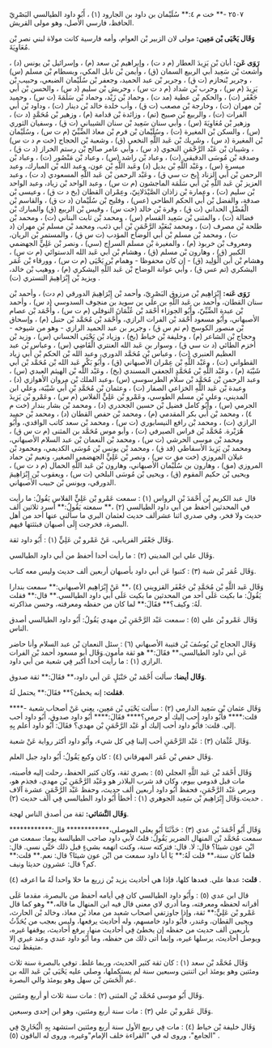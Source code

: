 ٢٥٠٧ -** خت م ٤:** سُلَيْمان بن داود بن الجارود (١) ، أَبُو داود الطيالسي البَصْرِيّ الحافظ، فارسي الأصل، وهو مولى القريش.

**وَقَال يَحْيَى بْن مَعِين:** مولى لان الزبير بْن العوام، وأمه فارسية كانت مولاة لبني نصر بْن مُعَاوِيَةَ.

**رَوَى عَن:** أبان بْن يَزِيدَ العطار (م د ت) ، وإبراهيم بْن سعد (م) ، وإسرائيل بْن يونس (د) ، وأشعث بْن سَعِيد أبي الربيع السمان (ق) ، وأيمن بْن نابل المكي، وبسطام بْن مسلم (س) ، وجرير بْنحازم (ت ق) ، وجرير بْن عبد الحميد، وجعفر بْن سُلَيْمان الضبعي، وحبيب بْن يَزِيدَ (م س) ، وحرب بْن شداد (م د ت س) ، وحريش بْن سليم (د س) ، والحسن بْن أَبي جَعْفَر (ت) ، والحكم بْن عطية (مد ت) ، وحماد بْن زَيْد، وحماد بْن سَلَمَةَ (ت س) ، وحميد بْن مهران (ت) ، وخارجة بْن مصعب (ت ق) ، وأب خلدة خالد بْن دينار (ت) ، وداود بْن أَبي الفرات (ت) ، والربيع بْن صبيح (تم) ، وزائدة بْن قدامة (م) ، وزهير بْن مُحَمَّدٍ (د ت) ، وزهير بْن مُعَاوِيَةَ (س) ، وأبي سنان سَعِيد بْن سنان الشيباني (ت ق) ، وسفيان الثوري (س) ، والسكن بْن المغيرة (ت) ، وسُلَيْمان بْن قرم بْن معاذ الضِّبِّيّ (م ت س) ، وسُلَيْمان بْن المغيرة (د س) ، وشَرِيك بْن عَبد اللَّهِ النخعي (ق) ، وشعبة بْن الحجاج (خت م د ت س) ، وشيبان بْن عَبْد الرَّحْمَنِ النحوي (د س) ، وأبي عامر صالح بْن رستم الخراز (د ت ق) ، وصدقة بْن مُوسَى الدقيقي (ت) ، وعباد بْن راشد (س) ، وعباد بْن مَنْصُور (ت) ، وعباد بْن ميسرة (س) ، وعَبْد اللَّهِ بْن بديل (د) وعَبد اللَّهِ بْن عون، وعبد الله بْن المبارك، وعبد الرحمن بْن أَبي الزناد (بخ ت سي ق) ، وعَبْد الرحمن بْن عَبد اللَّهِ المسعودي (د ت) ، وعبد العزيز بْن عَبد اللَّهِ بْن أَبي سَلَمَة الماجشون (م ت س) ، وعبد الواحد بْن زياد، وعبد الواحد بْن سليم (ت) ، وعمارة بْن زاذان الصَّيْدَلانِيّ، وعِمْران القطان (بخ د ت ق) ، وعيسى بْن صدقة، والفضل بْن أَبي الحكم الطاحي (عس) ، وفليح بْن سُلَيْمان (د ت ق) ، والقاسم بْن الْفَضْلِ الحداني (ت ق) ، وقرة بْن خالد (خت س) ، وقيس بْن الربيع (ق) والمبارك بْن فضالة (ت) ، والمثنى بْن سَعِيد القسام (س) ، ومحمد بْن ثابت البناني (ت) ، ومحمد بْن طلحة بْن مصرف (ت) ، ومحمد بْنعَبْد الرَّحْمَنِ بْن أَبي ذئب، ومحمد بْن مسلم بْن مهران (د ت) ، ومحمد بْن مسلم بْن أَبي الوضاح المؤدب (ت س ق) ، والمستمر بْن الريان، ومعروف بْن خربوذ (م) ، والمغيرة بْن مسلم السراج (سي) ، ونصر بْن عَلِيٍّ الجهضمي الكبير (ق) ، وهارون بْن مسلم (ق) ، وهشام بْن أَبي عَبد الله الدستوائي (م ت س) ، وهشام بْن أبن الْوَلِيد (ق) - إن كان محفوظا - وهمام بْن يَحْيَى (م ت س) ، وورقاء بْن عُمَر اليشكري (تم عس ق) ، وأبي عوانة الوضاح بْن عَبد اللَّهِ اليشكري (م) ، ووهيب بْن خالد، ويزيد بْن إِبْرَاهِيمَ التستري (ت) .

**رَوَى عَنه:** إِبْرَاهِيم بْن مرزوق البَصْرِيّ، وأحمد بْن إِبْرَاهِيمَ الدورقي (م دت) ، وأحمد بْن سنان القطان، وأحمد بن عَبد اللَّهِ بن علي بن سويد بن منجوف السدوسي (د س) ، وأحمد بْن عبدة الضِّبِّيّ، وأَبُو الجوزاء أَحْمَد بْن عُثْمَانَ النوفلي (م ت س) ، وأَحْمَد بْن عصام الأصبهاني، وأَبُو مسعود أَحْمَد بْن الفرات الرازي، وأَحْمَد بْن مُحَمَّد بْن حنبل (م) ، وإسحاق بْن منصور الكوسج (م تم س ق) ، وجرير بن عبد الحميد الرازي - وهو من شيوخه - وحجاج بْن الشاعر (م) ، وخليفة بْن خياط (بخ) ، وزياد بْن يَحْيَى الحساني (س) ، وزيد بْن أخزم الطائي (د ت سي ق) ، وسوار بن عَبد الله العنتري الْقَاضِي (س) ، وعباس بْن عبد العظيم العنبري (ت) ، وعباس بْن مُحَمَّد الدوري، وعبد الله بْن الحكم بْن أَبي زياد القطواني (ت) ، وعَبْد اللَّهِ بْن عِمْران الأصبهاني (ق) ، وأَبُو بَكْر عَبد الله بْن مُحَمَّد بْن أَبي شَيْبَة (م) ، وعَبْد اللَّهِ بْن مُحَمَّدٍ الجعفي المسندي (بخ) ، وعَبْد اللَّه بْن الهيثم العبدي (س) ، وعبد الرحمن بْن مُحَمَّد بْن سلام الطرسوسي (س) ،وعبد الملك بْن مروان الأهوازي (د) ، وعبدة بْن عَبد اللَّهِ الخزاعي الصفار (ت) ، وعثمان بْن مُحَمَّدِ بْنِ أَبي شَيْبَة، وعلي ابن المديني، وعلي بْن مسلم الطوسي، وعَمْرو بْن عَلِيٍّ الفلاس (م س) ، وعَمْرو بْن يَزِيدَ الجرمي (س) ، وأَبُو كامل فضيل بْن حسين الجحدري (د) ، ومحمد بْن بشار بندار (خت م ٤) ، ومحمد بْن أَبي بكر المقدمي (م) ، ومحمد بْن حفص القطان (د) ، ومحمد بْن حميد الرازي (ت) ، ومحمد بْن رافع النيسابوري (ت س) ، ومحمد بْن سعد كاتب الواقدي، وأَبُو هُرَيْرة. مُحَمَّد بْن فراس الصيرفي (ت) ، وأبو موس مُحَمَّد بن المثنى (م ت س ق) ، ومحمد بْن موسى الحرشي (ت س) ، ومحمد بْن النعمان بْن عبد السلام الأصبهاني، ومحمد بْن يَزِيدَ الأسفاطي (قد ق) ، ومحمد بْن يونس بْن مُوسَى الكديمي، ومحمود بْن غيلان المروزي (خت مق ت س) ، ونصر بْن عَلِيٍّ الجهضمي الصغير، ونعيم بْن حماد المروزي (مق) ، وهارون بن سُلَيْمان الأصبهاني، وهارون بْن عَبد اللَّهِ الحمال (م د ت س) ، ويحيى بْن حكيم المقوم (ق) ، ويحيى بْن مُوسَى البلخي (ت س) ، ويعقوب بْن إِبْرَاهِيمَ الدورقي، ويونس بْن حبيب الأصبهاني.

قال عبد الكريم بْن أَحْمَدَ بْن الرواس (١) : سمعت عَمْرو بْن عَلِيٍّ الفلاس يَقُولُ: ما رأيت في المحدثين أحفظ من أبي داود الطيالسي (٢) ،** سمعته يَقُولُ:** أسرد ثلاثين ألف حديث ولا فخر، وفي صدري اثنا عشرألف حديث لعثمان البري ما سألني عنها أحد من أهل البصرة، فخرجت إِلَى أصبهان فبثثتها فيهم.

وَقَال جَعْفَر الفريابي، عَنْ عَمْرو بْن عَلِيٍّ (١) : أَبُو داود ثقة.

وَقَال علي ابن المديني (٢) : ما رأيت أحدا أحفظ من أبي داود الطيالسي.

وَقَال عُمَر بْن شبة (٣) : كتبوا عَن أبي داود بأصبهان أربعين ألف حديث وليس معه كتاب.

وَقَال عَبد اللَّهِ بْن مُحَمَّدِ بْن جَعْفَر القزويني (٤) ،** عَنْ إِبْرَاهِيم الأصبهاني:** سمعت بندارا يَقُولُ: ما بكيت عَلَى أحد من المحدثين ما بكيت عَلَى أبي داود الطيالسي.** قال:** فقلت لَهُ: وكيف؟** فقَالَ:** لما كان من حفظه ومعرفته، وحسن مذاكرته.

وَقَال عَمْرو بْن علي (٥) : سمعت عَبْد الرَّحْمَنِ بْن مهدي يَقُولُ: أَبُو داود الطيالسي أصدق الناس.

وَقَال الحجاج بْن يُوسُفَ بْن قتيبة الأصبهاني (٦) : سئل النعمان بْن عبد السلام وأنا حاضر عَن أبي داود الطيالسي،** فقَالَ:** هو ثقة مأمون.وَقَال أبو مسعود أحمد بْن الفرات الرازي (١) : ما رأيت أحدا أكبر فِي شعبة من أبي داود.

**وَقَال أيضا:** سألت أَحْمَد بْن حَنْبَلٍ عَن أبي داود،** فقَالَ:** ثقة صدوق.

**فقلت:** إنه يخطئ؟** فقَالَ:** يحتمل لَهُ.

وَقَال عثمان بْن سَعِيد الدارمي (٢) : سألت يَحْيَى بْن مَعِين، يعني عَنْ أصحاب شعبة -**** قلت:**** فأَبُو داود أحب إليك أو حرمي؟**** فقَالَ:**** أَبُو داود صدوق، أَبُو داود أحب إلي. قلت: فأَبُو داود أحب إليك أو عَبْد الرَّحْمَنِ بْن مهدي؟ فقَالَ: أَبُو داود أعلم بِهِ.

وَقَال عُثْمَان (٣) : عَبْد الرَّحْمَنِ أحب إلينا فِي كل شيء، وأَبُو داود أكثر رواية عَنْ شعبة.

وَقَال حفص بْن عُمَر المهرقاني (٤) : كان وكيع يَقُولُ: أَبُو داود جبل العلم.

وَقَال أَحْمَد بْن عَبد اللَّهِ العجلي (٥) : بصري ثقة، وكان كثير الحفظ، رحلت إليه فأصبته، مات قبل قدومي بيوم، وكان قد شرب البلاذر هو وعَبْد الرَّحْمَنِ بْن مهدي، فجذم هو، وبرص عَبْد الرَّحْمَنِ، فحفظ أَبُو داود أربعين ألف حديث، وحفظ عَبْد الرَّحْمَنِ عشرة آلاف حديث.وَقَال إِبْرَاهِيم بْن سَعِيد الجوهري (١) : أخطأ أَبُو داود الطيالسي فِي ألف حديث (٢) .

**وَقَال النَّسَائي:** ثقة من أصدق الناس لهجة.

وَقَال أَبُو أَحْمَدَ بْن عدي (٣) : حَدَّثَنَا أَبُو يعلى الموصلي،************ قال:************ سمعت مُحَمَّد بْن المنهال الضرير يَقُولُ: قلتُ لأبي داود صاحب الطيالسة يوما: سمعت من ابْن عون شيئا؟ قال: لا. قال: فتركته سنة، وكنت اتهمه بشيءٍ قبل ذلك حَتَّى نسي. قال: فلما كان سنة،** قلت لَهُ:** يَا أبا داود سمعت من ابْن عون شيئا؟ قال: نعم.** قلت:** كم؟ قال: عشرون حديثا ونيف.

**قلت:** عدها علي. فعدها كلها، فإذا هي أحاديث يزيد بْن زريع ما خلا واحدا لَهُ ما اعرفه (٤) .

قال ابن عدي (٥) : وأَبُو داود الطيالسي كان فِي أيامه أحفظ من بالبصرة، مقدما عَلَى أقرانه لحفظه ومعرفته، وما أدري لاي معنى قال فيه ابن المنهال ما قاله،** وهو كما قال عَمْرو بْن عَلِيٍّ:** ثقة، وإذا جاوزتفي أصحاب شعبد من معاذ بْن معاذ، وخالد بْن الحارث، ويحيى القطان، وغندر، فأَبُو داود خامسهم، وله أحاديث يرفعها، وليس بعجب من يُحَدِّثُ بأربعين ألف حديث من حفظه إن يخطئ فِي أحاديث منها، يرفع أحاديث، يوقفها غيره، ويوصل أحاديث، يرسلها غيره، وإنما أتى ذلك من حفظه، وما أَبُو داود عندي وعند غيري إلا متيقظ ثبت.

وَقَال مُحَمَّد بْن سعد (١) : كان ثقة كثير الحديث، وربما غلط. توفي بالبصرة سنة ثلاث ومئتين وهو يومئذ ابن اثنتين وسبعين سنة لم يستكملها، وصلى عليه يَحْيَى بْن عَبد الله بن عم الْحَسَن بْن سهل وهو يومئذ والي البصرة.

وَقَال أَبُو موسى مُحَمَّد بْن المثنى (٢) : مات سنة ثلاث أو أربع ومئتين.

وَقَال عَمْرو بْن علي (٣) : مات سنة أربع ومئتين، وهو ابن إحدى وسبعين.

وَقَال خليفة بْن خياط (٤) : مات فِي ربيع الأول سنة أربع ومئتين استشهد بِهِ الْبُخَارِيّ فِي "الجامع"، وروى له في "القراءة خلف الإمام"وغيره، وروى له الباقون (٥) .